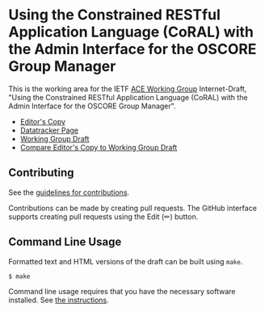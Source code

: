 # Using the Constrained RESTful Application Language (CoRAL) with the Admin Interface for the OSCORE Group Manager

This is the working area for the IETF [ACE Working Group](https://datatracker.ietf.org/wg/ace/documents/) Internet-Draft, "Using the Constrained RESTful Application Language (CoRAL) with the Admin Interface for the OSCORE Group Manager".

* [Editor's Copy](https://ace-wg.github.io/ace-oscore-gm-admin-coral/#go.draft-ietf-ace-oscore-gm-admin-coral.html)
* [Datatracker Page](https://datatracker.ietf.org/doc/draft-ietf-ace-oscore-gm-admin-coral)
* [Working Group Draft](https://datatracker.ietf.org/doc/html/draft-ietf-ace-oscore-gm-admin-coral)
* [Compare Editor's Copy to Working Group Draft](https://ace-wg.github.io/ace-oscore-gm-admin-coral/#go.draft-ietf-ace-oscore-gm-admin-coral.diff)


## Contributing

See the
[guidelines for contributions](https://github.com/ace-wg/ace-oscore-gm-admin-coral/blob/main/CONTRIBUTING.md).

Contributions can be made by creating pull requests.
The GitHub interface supports creating pull requests using the Edit (✏) button.


## Command Line Usage

Formatted text and HTML versions of the draft can be built using `make`.

```sh
$ make
```

Command line usage requires that you have the necessary software installed.  See
[the instructions](https://github.com/martinthomson/i-d-template/blob/main/doc/SETUP.md).

